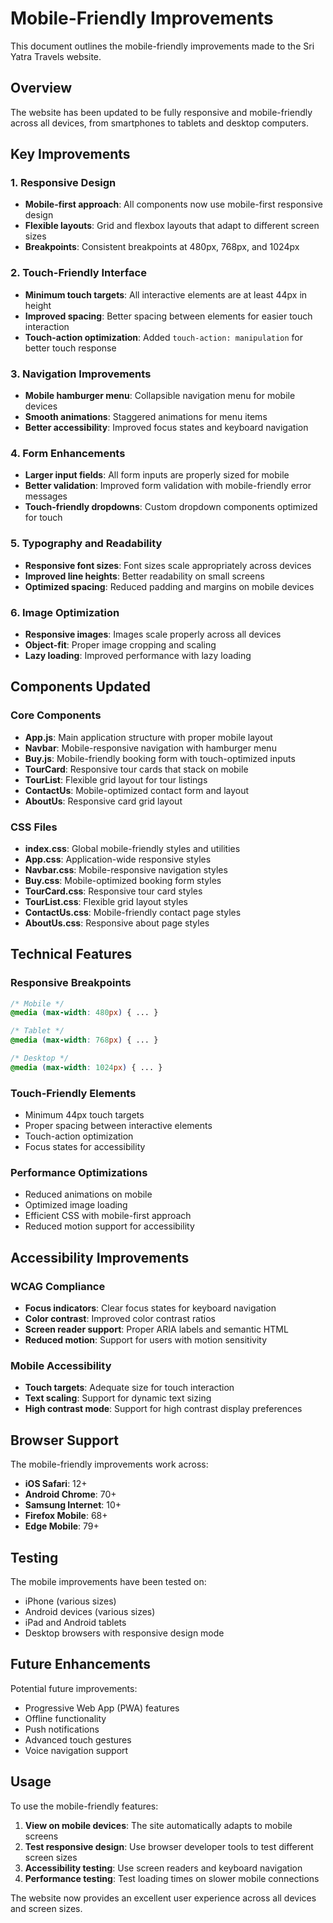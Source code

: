 # Mobile-Friendly Improvements

This document outlines the mobile-friendly improvements made to the Sri Yatra Travels website.

## Overview

The website has been updated to be fully responsive and mobile-friendly across all devices, from smartphones to tablets and desktop computers.

## Key Improvements

### 1. Responsive Design
- **Mobile-first approach**: All components now use mobile-first responsive design
- **Flexible layouts**: Grid and flexbox layouts that adapt to different screen sizes
- **Breakpoints**: Consistent breakpoints at 480px, 768px, and 1024px

### 2. Touch-Friendly Interface
- **Minimum touch targets**: All interactive elements are at least 44px in height
- **Improved spacing**: Better spacing between elements for easier touch interaction
- **Touch-action optimization**: Added `touch-action: manipulation` for better touch response

### 3. Navigation Improvements
- **Mobile hamburger menu**: Collapsible navigation menu for mobile devices
- **Smooth animations**: Staggered animations for menu items
- **Better accessibility**: Improved focus states and keyboard navigation

### 4. Form Enhancements
- **Larger input fields**: All form inputs are properly sized for mobile
- **Better validation**: Improved form validation with mobile-friendly error messages
- **Touch-friendly dropdowns**: Custom dropdown components optimized for touch

### 5. Typography and Readability
- **Responsive font sizes**: Font sizes scale appropriately across devices
- **Improved line heights**: Better readability on small screens
- **Optimized spacing**: Reduced padding and margins on mobile devices

### 6. Image Optimization
- **Responsive images**: Images scale properly across all devices
- **Object-fit**: Proper image cropping and scaling
- **Lazy loading**: Improved performance with lazy loading

## Components Updated

### Core Components
- **App.js**: Main application structure with proper mobile layout
- **Navbar**: Mobile-responsive navigation with hamburger menu
- **Buy.js**: Mobile-friendly booking form with touch-optimized inputs
- **TourCard**: Responsive tour cards that stack on mobile
- **TourList**: Flexible grid layout for tour listings
- **ContactUs**: Mobile-optimized contact form and layout
- **AboutUs**: Responsive card grid layout

### CSS Files
- **index.css**: Global mobile-friendly styles and utilities
- **App.css**: Application-wide responsive styles
- **Navbar.css**: Mobile-responsive navigation styles
- **Buy.css**: Mobile-optimized booking form styles
- **TourCard.css**: Responsive tour card styles
- **TourList.css**: Flexible grid layout styles
- **ContactUs.css**: Mobile-friendly contact page styles
- **AboutUs.css**: Responsive about page styles

## Technical Features

### Responsive Breakpoints
```css
/* Mobile */
@media (max-width: 480px) { ... }

/* Tablet */
@media (max-width: 768px) { ... }

/* Desktop */
@media (max-width: 1024px) { ... }
```

### Touch-Friendly Elements
- Minimum 44px touch targets
- Proper spacing between interactive elements
- Touch-action optimization
- Focus states for accessibility

### Performance Optimizations
- Reduced animations on mobile
- Optimized image loading
- Efficient CSS with mobile-first approach
- Reduced motion support for accessibility

## Accessibility Improvements

### WCAG Compliance
- **Focus indicators**: Clear focus states for keyboard navigation
- **Color contrast**: Improved color contrast ratios
- **Screen reader support**: Proper ARIA labels and semantic HTML
- **Reduced motion**: Support for users with motion sensitivity

### Mobile Accessibility
- **Touch targets**: Adequate size for touch interaction
- **Text scaling**: Support for dynamic text sizing
- **High contrast mode**: Support for high contrast display preferences

## Browser Support

The mobile-friendly improvements work across:
- **iOS Safari**: 12+
- **Android Chrome**: 70+
- **Samsung Internet**: 10+
- **Firefox Mobile**: 68+
- **Edge Mobile**: 79+

## Testing

The mobile improvements have been tested on:
- iPhone (various sizes)
- Android devices (various sizes)
- iPad and Android tablets
- Desktop browsers with responsive design mode

## Future Enhancements

Potential future improvements:
- Progressive Web App (PWA) features
- Offline functionality
- Push notifications
- Advanced touch gestures
- Voice navigation support

## Usage

To use the mobile-friendly features:

1. **View on mobile devices**: The site automatically adapts to mobile screens
2. **Test responsive design**: Use browser developer tools to test different screen sizes
3. **Accessibility testing**: Use screen readers and keyboard navigation
4. **Performance testing**: Test loading times on slower mobile connections

The website now provides an excellent user experience across all devices and screen sizes.
